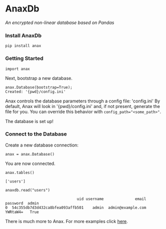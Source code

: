 # AnaxDb
<i>An encrypted non-linear database based on Pandas</i>

### Install AnaxDb

```
pip install anax
```

### Getting Started

```
import anax
```

Next, bootstrap a new database.

```
anax.Database(bootstrap=True);
Created: '{pwd}/config.ini'
```

Anax controls the database parameters through a config file: 'config.ini' By default, Anax will look in '{pwd}/config.ini' and,  if not present, generate the file for you. You can override this behavior with `config_path="<some_path>"`.

The database is set up!

### Connect to the Database

Create a new database connection:

```
anax = anax.Database()
```

You are now connected.

```
anax.tables()

['users']
```

```
anaxdb.read("users")

                                uid username              email  password  admin
0  54c355db7d3d432ca8bfea093affb501    admin  admin@example.com  YWRtaW4=   True
```

There is much more to Anax. For more examples click <a href="https://github.com/abrahamrhoffman/AnaxDb/tree/master/examples">here</a>.

